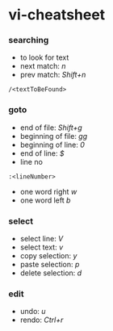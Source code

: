 # vi-cheatsheet

### searching
- to look for text
- next match:  *n* 
- prev match: *Shift+n*
```
/<textToBeFound>
```
### goto
- end of file: *Shift+g*
- beginning of file: *gg*
- beginning of line: *0*
- end of line: *$*
- line no
```
:<lineNumber>
```
- one word right *w*
- one word left *b*
### select
- select line: *V*
- select text: *v*
- copy selection: *y*
- paste selection: *p*
- delete selection: *d*

### edit
- undo: *u*
- rendo: *Ctrl+r*
